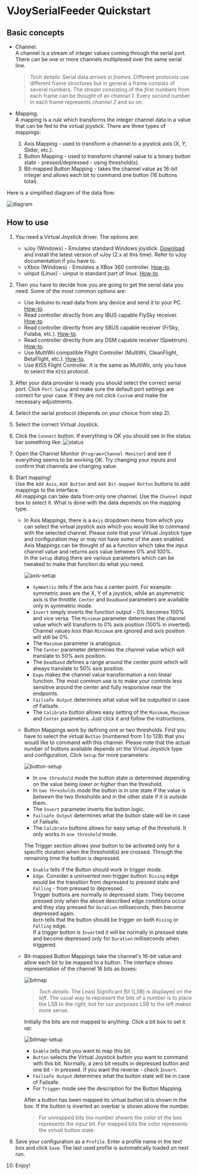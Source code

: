 # VJoySerialFeeder Quickstart #
## Basic concepts ##

* Channel.\
   A channel is a stream of integer values coming through the serial port. There can be one or more channels multiplexed over the same serial line.
   > _Tech details:_ Serial data arrives in _frames_. Different protocols use different frame structures but in general a frame consists of several numbers. The _stream_ consisting of the _first_ numbers from each frame can be thought of as _channel 1_. Every _second_ number in each frame represents _channel 2_ and so on.

* Mapping.\
A mapping is a _rule_ which transforms the integer channel data in a value that can be fed to the virtual joystick. There are three types of mappings:
  1. Axis Mapping - used to transform a channel to a joystick axis (X, Y, Slider, etc.).
  2. Button Mapping - used to transform channel value to a binary button state - pressed/depressed - using threshold(s).
  3. Bit-mapped Button Mapping - takes the channel value as 16-bit integer and allows each bit to command one button (16 buttons total).

Here is a simplified diagram of the data flow:

![diagram](images/overview-diagram.png)
## How to use ##
1. You need a Virtual Joystick driver. The options are:
   * vJoy (Windows) - Emulates standard Windows joystick. [Download](https://sourceforge.net/projects/vjoystick/files/latest/download) and install the latest version of vJoy (2.x at this time). Refer to vJoy documentation if you have to.
   * vXbox (Windows) - Emulates a XBox 360 controller. [How-to](vXbox.md).
   * uinput (Linux) - uinput is standard part of linux. [How-to](Linux.md).

2. Then you have to decide how you are going to get the serial data you need. Some of the most common options are:
   * Use Arduino to read data from any device and send it to your PC. [How-to](Arduino.md).
   * Read controller directly from any IBUS capable FlySky receiver. [How-to](FlySky.md).
   * Read controller directly from any SBUS capable receiver (FrSky, Futaba, etc.). [How-to](Sbus.md).
   * Read controller directly from any DSM capable receiver (Spektrum). [How-to](Dsm.md).
   * Use MultiWii compatible Flight Controller (MultiWii, CleanFlight, BetaFlight, etc.). [How-to](MultiWii.md).
   * Use KISS Flight Controller. It is the same as MultiWii, only you have to select the `KISS` protocol.

3. After your data provider is ready you should select the correct serial port. Click `Port Setup` and make sure the default port settings are correct for your case. If they are not click `Custom` and make the necessary adjustments.

4. Select the serial protocol (depends on your choice from step 2).

5. Select the correct Virtual Joystick.

6. Click the `Connect` button. If everything is OK you should see in the status bar something like:
![status](images/statusbar.png)

7. Open the Channel Monitor (`Program`>`Channel Monitor`) and see if everything seems to be working OK. Try changing your inputs and confirm that channels are changing value.

8. Start mapping!\
   Use the `Add Axis`,  `Add Button` and `Add Bit-mapped Button` buttons to add mappings to the interface.\
   All mappings can take data from only one channel. Use the `Channel` input box to select it. What is done with the data depends on the mapping type.
   * In Axis Mappings, there is a `Axis` dropdown menu from which you can select the virtual joystick axis which you would like to command with the selected channel. Please note that your Virtual Joystick type and configuration may or may not have some of the axes enabled.
      Axis Mappings can be thought of as a function which take the input channel value and returns axis value between 0% and 100%.\
      In the `Setup` dialog there are various parameters which can be tweaked to make that function do what you need.

      ![axis-setup](images/axis-setup.png)

      * `Symmetric` tells if the axis has a center point. For example: symmetric axes are the X, Y of a joystick, while an asymmetric axis is the throttle. `Center` and `Deadband` parameters are available only in symmetric mode.
      * `Invert` simply inverts the function output - 0% becomes 100% and vice versa.
      The `Minimum` parameter determines the channel value which will transform to 0% axis position (100% in inverted). Channel values _less_ than `Minimum` are ignored and axis position will still be 0%.
      * The `Maximum` parameter is analogous.
      * The `Center` parameter determines the channel value which will translate to 50% axis position.
      * The `Deadband` defines a range around the center point which will always translate to 50% axis position.
      * `Expo` makes the channel value transformation a non linear function. The most common use is to make your controls less sensitive around the center and fully responsive near the endpoints.
	  * `Failsafe Output` determines what value will be outputted in case of Failsafe.
      * The `Calibrate` button allows easy setting of the `Minimum`, `Maximum` and `Center` parameters. Just click it and follow the instructions.

   * Button Mappings work by defining one or two thresholds. First you have to select the virtual `Button` (numbered from 1 to 128) that you would like to command with this channel. Please note that the actual number of buttons available depends on the Virtual Joystick type and configuration.
      Click `Setup` for more parameters:

      ![button-setup](images/button-setup.png)

      * In `one threshold` mode the button state is determined depending on the value being _lower_ or _higher_ than the threshold.
      * In `two thresholds` mode the button is in one state if the value is _between_ the two thresholds and in the other state if it is _outside_ them.
      * The `Invert` parameter inverts the button logic.
	  * `Failsafe Output` determines what the button state will be in case of Failsafe.
      * The `Calibrate` buttons allows for easy setup of the threshold. It only works in `one threshold` mode.

      The Trigger section allows your button to be activated only for a specific duration
      when the threshold(s) are crossed. Through the remaining time the button is depressed.

      * `Enable` tells if the Button should work in trigger mode.
      * `Edge`. Consider a _uninverted_
	    non-trigger button: `Rising` edge would be the transition
	    from depressed to pressed state and `Falling` - from pressed to depressed.\
	    Trigger buttons are normally in depressed state. They become pressed only
	    when the above described edge conditions occur and they stay pressed for
	    `Duration` milliseconds, then become depressed again.\
	    `Both` tells that the button should be trigger on both `Rising` or `Falling`
	    edge.\
	    If a trigger button is `Invert`ed it will be normally in pressed state
	    and become depressed only for `Duration` milliseconds when triggered.


   * Bit-mapped Button Mappings take the channel's 16-bit value and allow each bit to be mapped to a button. The interface shows representation of the channel 16 bits as boxes:

      ![bitmap](images/bitmap.png)

      > _Tech details:_ The Least Significant Bit (LSB) is displayed on the _left_. The usual way to represent the bits of a number is to place the LSB to the _right_, but for our purposes LSB to the left makes more sense.

      Initially the bits are not mapped to anything. Click a bit box to set it up:

      ![bitmap-setup](images/bitmap-setup.png)

      * `Enable` tells that you want to map this bit.
      * `Button` selects the Virtual Joystick button you want to command with this bit.
        Normally, a zero bit results in depressed button and one bit - in pressed. If you want the reverse - check `Invert`.
	  * `Failsafe Output` determines what the button state will be in case of Failsafe.
	  * For `Trigger` mode see the description for the Button Mapping.

      After a button has been mapped its virtual button id is shown in the box. If the button is inverted an overbar is shown above the number.

      > For unmapped bits (no number shown) the color of the box represents the _input_ bit. For mapped bits the color represents the virtual button state.

9. Save your configuration as a `Profile`. Enter a profile name in the text box and click `Save`. The last used profile is automatically loaded on next run.

10. Enjoy!
